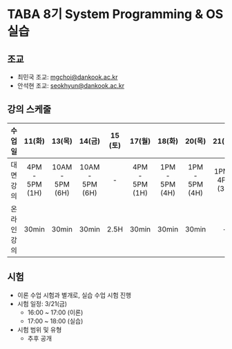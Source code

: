 # TABA 8기 System Programming & OS 실습

## 조교
- 최민국 조교: mgchoi@dankook.ac.kr
- 안석현 조교: seokhyun@dankook.ac.kr

## 강의 스케줄
| 수업일    | 11(화)          | 13(목)           | 14(금)           | 15 (토) | 17(월)          | 18(화)          | 20(목)          | 21(금)_         | 22(토) |
|:------:|:--------------:|:---------------:|:---------------:|:------:|:--------------:|:--------------:|:--------------:|:--------------:|:-----:|
| 대면강의   | 4PM - 5PM (1H) | 10AM - 5PM (6H) | 10AM - 5PM (6H) | -      | 4PM - 5PM (1H) | 1PM - 5PM (4H) | 1PM - 5PM (4H) | 1PM - 4PM (3H) | -     |
| 온라인 강의 | 30min          | 30min           | 30min           | 2.5H   | 30min          | 30min          | 30min          | -              | 2.5H  |

## 시험
- 이론 수업 시험과 별개로, 실습 수업 시험 진행
- 시험 일정: 3/21(금)
  -  16:00 ~ 17:00 (이론)
  -  17:00 ~ 18:00 (실습)
- 시험 범위 및 유형
  - 추후 공개
